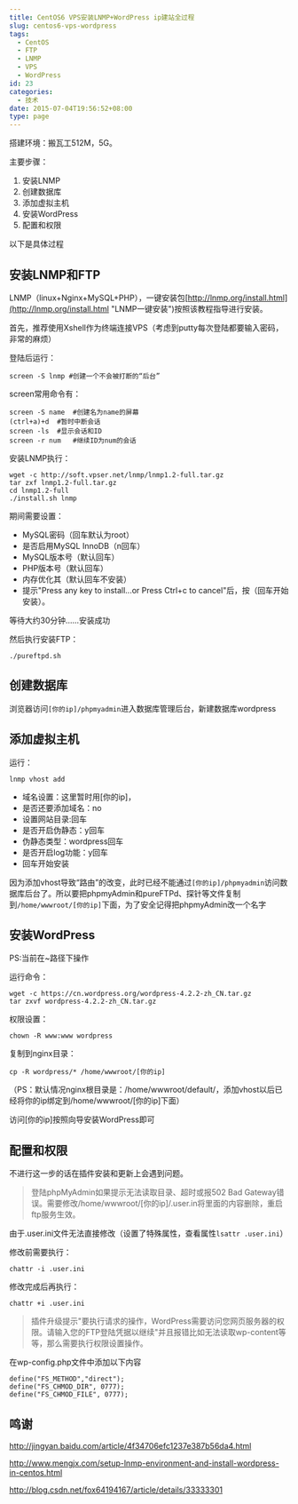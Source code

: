 ```yaml
---
title: CentOS6 VPS安装LNMP+WordPress ip建站全过程
slug: centos6-vps-wordpress
tags:
  - CentOS
  - FTP
  - LNMP
  - VPS
  - WordPress
id: 23
categories:
  - 技术
date: 2015-07-04T19:56:52+08:00
type: page
---
```

搭建环境：搬瓦工512M，5G。
<!--more-->

主要步骤：

1.  安装LNMP
2.  创建数据库
3.  添加虚拟主机
4.  安装WordPress
5.  配置和权限

以下是具体过程

## 安装LNMP和FTP

LNMP（linux+Nginx+MySQL+PHP），一键安装包[http://lnmp.org/install.html](http://lnmp.org/install.html "LNMP一键安装")按照该教程指导进行安装。

首先，推荐使用Xshell作为终端连接VPS（考虑到putty每次登陆都要输入密码，非常的麻烦）

登陆后运行：

    screen -S lnmp #创建一个不会被打断的“后台”

screen常用命令有：

    screen -S name  #创建名为name的屏幕
    (ctrl+a)+d  #暂时中断会话
    screen -ls  #显示会话和ID
    screen -r num   #继续ID为num的会话
安装LNMP执行：

    wget -c http://soft.vpser.net/lnmp/lnmp1.2-full.tar.gz
    tar zxf lnmp1.2-full.tar.gz
    cd lnmp1.2-full
    ./install.sh lnmp
期间需要设置：

*   MySQL密码（回车默认为root）
*   是否启用MySQL InnoDB（n回车）
*   MySQL版本号（默认回车）
*   PHP版本号（默认回车）
*   内存优化其（默认回车不安装）
*   提示"Press any key to install...or Press Ctrl+c to cancel"后，按（回车开始安装）。

等待大约30分钟……安装成功

然后执行安装FTP：

    ./pureftpd.sh 


## 创建数据库

浏览器访问`[你的ip]/phpmyadmin`进入数据库管理后台，新建数据库wordpress

## 添加虚拟主机

运行：

    lnmp vhost add

*   域名设置：这里暂时用[你的ip]，
*   是否还要添加域名：no
*   设置网站目录:回车
*   是否开启伪静态：y回车
*   伪静态类型：wordpress回车
*   是否开启log功能：y回车
*   回车开始安装

因为添加vhost导致“路由”的改变，此时已经不能通过`[你的ip]/phpmyadmin`访问数据库后台了。所以要把phpmyAdmin和pureFTPd、探针等文件复制到`/home/wwwroot/[你的ip]`下面，为了安全记得把phpmyAdmin改一个名字

## 安装WordPress

PS:当前在~路径下操作

   运行命令：

    wget -c https://cn.wordpress.org/wordpress-4.2.2-zh_CN.tar.gz
    tar zxvf wordpress-4.2.2-zh_CN.tar.gz

   权限设置：

    chown -R www:www wordpress

   复制到nginx目录：

    cp -R wordpress/* /home/wwwroot/[你的ip]

（PS：默认情况nginx根目录是：/home/wwwroot/default/，添加vhost以后已经将你的ip绑定到/home/wwwroot/[你的ip]下面）

访问[你的ip]按照向导安装WordPress即可

## 配置和权限

不进行这一步的话在插件安装和更新上会遇到问题。

> 登陆phpMyAdmin如果提示无法读取目录、超时或报502 Bad Gateway错误。需要修改/home/wwwroot/[你的ip]/.user.in将里面的内容删除，重启ftp服务生效。

由于.user.ini文件无法直接修改（设置了特殊属性，查看属性`lsattr .user.ini`）

修改前需要执行：

    chattr -i .user.ini

修改完成后再执行：

    chattr +i .user.ini

> 插件升级提示"要执行请求的操作，WordPress需要访问您网页服务器的权限。请输入您的FTP登陆凭据以继续"并且报错比如无法读取wp-content等等，那么需要执行权限设置操作。

在wp-config.php文件中添加以下内容

    define("FS_METHOD","direct");
    define("FS_CHMOD_DIR", 0777);
    define("FS_CHMOD_FILE", 0777);

## 鸣谢

http://jingyan.baidu.com/article/4f34706efc1237e387b56da4.html

http://www.mengjx.com/setup-lnmp-environment-and-install-wordpress-in-centos.html

http://blog.csdn.net/fox64194167/article/details/33333301